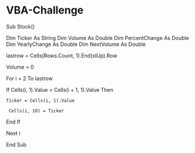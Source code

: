 # VBA-Challenge
Sub Stock()

Dim Ticker As String
Dim Volume As Double
Dim PercentChange As Double
Dim YearlyChange As Double
Dim NextVolume As Double

lastrow = Cells(Rows.Count, 1).End(xlUp).Row

Volume = 0

For i = 2 To lastrow

  If Cells(i, 1).Value = Cells(i + 1, 1).Value Then
    
    Ticker = Cells(i, 1).Value
    
     Cells(i, 10) = Ticker
       
End If
    
Next i

End Sub
